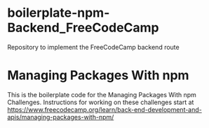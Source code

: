 # boilerplate-npm-Backend_FreeCodeCamp

Repository to implement the FreeCodeCamp backend route

# Managing Packages With npm

This is the boilerplate code for the Managing Packages With npm Challenges. Instructions for working on these challenges start at https://www.freecodecamp.org/learn/back-end-development-and-apis/managing-packages-with-npm/

